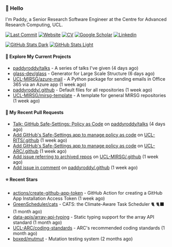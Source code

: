 ### 👋 Hello

I'm Paddy, a Senior Research Software Engineer at the Centre for Advanced
Research Computing, UCL.

[![Last Commit](https://img.shields.io/github/last-commit/paddyroddy/paddyroddy/main?label=updated)](https://github.com/paddyroddy)
[![Website](https://img.shields.io/badge/GitHub%20Pages-222?logo=githubpages&logoColor=fff&style=for-the-badge&style=flat)](https://paddyroddy.github.io)
[![CV](https://img.shields.io/badge/CV-PDF-pink.svg)](https://paddyroddy.github.io/cv)
[![Google Scholar](https://img.shields.io/badge/Google%20Scholar-4285F4?logo=googlescholar&logoColor=fff&style=for-the-badge&style=flat)](https://scholar.google.com/citations?user=OFigHUwAAAAJ)
[![Linkedin](https://img.shields.io/badge/LinkedIn-0A66C2?logo=linkedin&logoColor=fff&style=for-the-badge&style=flat)](https://www.linkedin.com/in/patrickjamesroddy)

[![GitHub Stats Dark](https://github-readme-stats-paddyroddy.vercel.app/api?username=paddyroddy&disable_animations=true&hide_border=true&hide_title=true&include_all_commits=true&rank_icon=github&show=prs_merged,reviews&show_icons=true&theme=tokyonight)](https://github.com/paddyroddy/paddyroddy#gh-dark-mode-only)
[![GitHub Stats Light](https://github-readme-stats-paddyroddy.vercel.app/api?username=paddyroddy&disable_animations=true&hide_border=true&hide_title=true&include_all_commits=true&rank_icon=github&show=prs_merged,reviews&show_icons=true&theme=default)](https://github.com/paddyroddy/paddyroddy#gh-light-mode-only)

#### 👷 Explore My Current Projects

- [paddyroddy/talks](https://github.com/paddyroddy/talks) - A series of talks I&#39;ve given
  (4 days ago)
- [glass-dev/glass](https://github.com/glass-dev/glass) - Generator for Large Scale Structure
  (6 days ago)
- [UCL-MIRSG/azure-mail](https://github.com/UCL-MIRSG/azure-mail) - A Python package for sending emails in Office 365 via an Azure app
  (1 week ago)
- [paddyroddy/.github](https://github.com/paddyroddy/.github) - Default files for all repositories
  (1 week ago)
- [UCL-MIRSG/mirsg-template](https://github.com/UCL-MIRSG/mirsg-template) - A template for general MIRSG repositories
  (1 week ago)

#### 🔨 My Recent Pull Requests

- [Talk: GitHub Safe-Settings: Policy as Code](https://github.com/paddyroddy/talks/pull/77) on [paddyroddy/talks](https://github.com/paddyroddy/talks)
  (4 days ago)
- [Add GitHub&#39;s Safe-Settings app to manage policy as code](https://github.com/UCL-RITS/.github/pull/4) on [UCL-RITS/.github](https://github.com/UCL-RITS/.github)
  (1 week ago)
- [Add GitHub&#39;s Safe-Settings app to manage policy as code](https://github.com/UCL-ARC/.github/pull/24) on [UCL-ARC/.github](https://github.com/UCL-ARC/.github)
  (1 week ago)
- [Add issue referring to archived repos](https://github.com/UCL-MIRSG/.github/pull/164) on [UCL-MIRSG/.github](https://github.com/UCL-MIRSG/.github)
  (1 week ago)
- [Add issue in comment](https://github.com/paddyroddy/.github/pull/279) on [paddyroddy/.github](https://github.com/paddyroddy/.github)
  (1 week ago)

#### ⭐ Recent Stars

- [actions/create-github-app-token](https://github.com/actions/create-github-app-token) - GitHub Action for creating a GitHub App Installation Access Token
  (1 week ago)
- [GreenScheduler/cats](https://github.com/GreenScheduler/cats) - CATS: the Climate-Aware Task Scheduler 🐈 🐈‍⬛
  (1 month ago)
- [data-apis/array-api-typing](https://github.com/data-apis/array-api-typing) - Static typing support for the array API standard
  (1 month ago)
- [UCL-ARC/coding-standards](https://github.com/UCL-ARC/coding-standards) - ARC&#39;s recommended coding standards
  (1 month ago)
- [boxed/mutmut](https://github.com/boxed/mutmut) - Mutation testing system
  (2 months ago)
